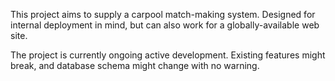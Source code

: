 This project aims to supply a carpool match-making system. Designed for internal deployment in mind, but can also work for a globally-available web site.

The project is currently ongoing active development. Existing features might break, and database schema might change with no warning.